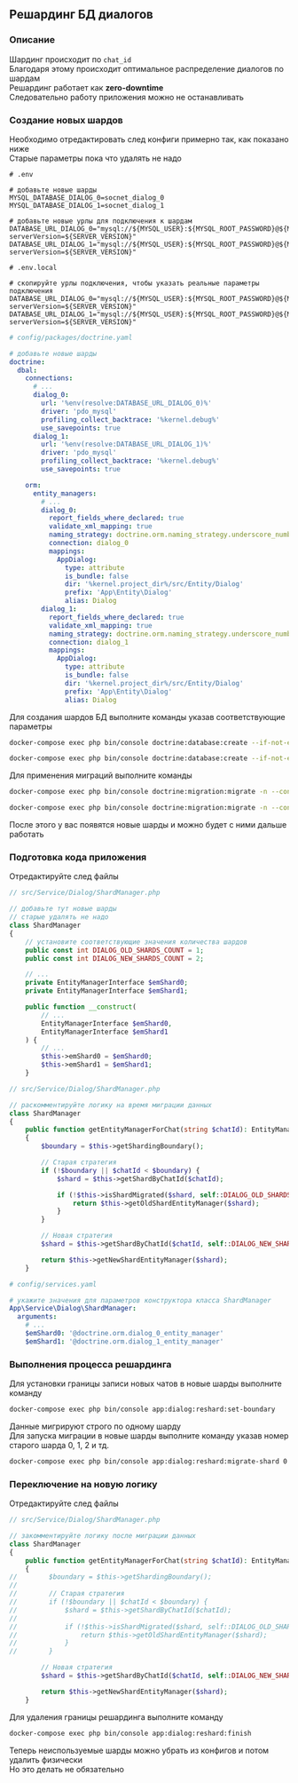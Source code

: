 ## Решардинг БД диалогов

### Описание

Шардинг происходит по `chat_id`   
Благодаря этому происходит оптимальное распределение диалогов по шардам   
Решардинг работает как __zero-downtime__   
Следовательно работу приложения можно не останавливать

### Создание новых шардов

Необходимо отредактировать след конфиги примерно так, как показано ниже  
Старые параметры пока что удалять не надо
```
# .env 

# добавьте новые шарды
MYSQL_DATABASE_DIALOG_0=socnet_dialog_0
MYSQL_DATABASE_DIALOG_1=socnet_dialog_1

# добавьте новые урлы для подключения к шардам
DATABASE_URL_DIALOG_0="mysql://${MYSQL_USER}:${MYSQL_ROOT_PASSWORD}@${MYSQL_HOST}/${MYSQL_DATABASE_DIALOG_0}?serverVersion=${SERVER_VERSION}"
DATABASE_URL_DIALOG_1="mysql://${MYSQL_USER}:${MYSQL_ROOT_PASSWORD}@${MYSQL_HOST}/${MYSQL_DATABASE_DIALOG_1}?serverVersion=${SERVER_VERSION}"
```
```
# .env.local

# скопируйте урлы подключения, чтобы указать реальные параметры подключения
DATABASE_URL_DIALOG_0="mysql://${MYSQL_USER}:${MYSQL_ROOT_PASSWORD}@${MYSQL_HOST}/${MYSQL_DATABASE_DIALOG_0}?serverVersion=${SERVER_VERSION}"
DATABASE_URL_DIALOG_1="mysql://${MYSQL_USER}:${MYSQL_ROOT_PASSWORD}@${MYSQL_HOST}/${MYSQL_DATABASE_DIALOG_1}?serverVersion=${SERVER_VERSION}"
```
```yaml
# config/packages/doctrine.yaml

# добавьте новые шарды 
doctrine:
  dbal:
    connections:
      # ...
      dialog_0:
        url: '%env(resolve:DATABASE_URL_DIALOG_0)%'
        driver: 'pdo_mysql'
        profiling_collect_backtrace: '%kernel.debug%'
        use_savepoints: true
      dialog_1:
        url: '%env(resolve:DATABASE_URL_DIALOG_1)%'
        driver: 'pdo_mysql'
        profiling_collect_backtrace: '%kernel.debug%'
        use_savepoints: true

    orm:
      entity_managers:
        # ...
        dialog_0:
          report_fields_where_declared: true
          validate_xml_mapping: true
          naming_strategy: doctrine.orm.naming_strategy.underscore_number_aware
          connection: dialog_0
          mappings:
            AppDialog:
              type: attribute
              is_bundle: false
              dir: '%kernel.project_dir%/src/Entity/Dialog'
              prefix: 'App\Entity\Dialog'
              alias: Dialog
        dialog_1:
          report_fields_where_declared: true
          validate_xml_mapping: true
          naming_strategy: doctrine.orm.naming_strategy.underscore_number_aware
          connection: dialog_1
          mappings:
            AppDialog:
              type: attribute
              is_bundle: false
              dir: '%kernel.project_dir%/src/Entity/Dialog'
              prefix: 'App\Entity\Dialog'
              alias: Dialog
```

Для создания шардов БД выполните команды указав соответствующие параметры
```bash
docker-compose exec php bin/console doctrine:database:create --if-not-exists -c dialog_0
```
```bash
docker-compose exec php bin/console doctrine:database:create --if-not-exists -c dialog_1
```

Для применения миграций выполните команды

```bash
docker-compose exec php bin/console doctrine:migration:migrate -n --configuration=config/migrations/dialog.yaml --em=dialog_0
```
```bash
docker-compose exec php bin/console doctrine:migration:migrate -n --configuration=config/migrations/dialog.yaml --em=dialog_1
```

После этого у вас появятся новые шарды и можно будет с ними дальше работать

### Подготовка кода приложения

Отредактируйте след файлы
```php
// src/Service/Dialog/ShardManager.php

// добавьте тут новые шарды
// старые удалять не надо
class ShardManager
{
    // установите соответствующие значения количества шардов
    public const int DIALOG_OLD_SHARDS_COUNT = 1;
    public const int DIALOG_NEW_SHARDS_COUNT = 2;

    // ...
    private EntityManagerInterface $emShard0;
    private EntityManagerInterface $emShard1;

    public function __construct(
        // ...
        EntityManagerInterface $emShard0,
        EntityManagerInterface $emShard1
    ) {
        // ...
        $this->emShard0 = $emShard0;
        $this->emShard1 = $emShard1;
    }
```
```php
// src/Service/Dialog/ShardManager.php

// раскомментируйте логику на время миграции данных
class ShardManager
{
    public function getEntityManagerForChat(string $chatId): EntityManagerInterface
    {
        $boundary = $this->getShardingBoundary();

        // Старая стратегия
        if (!$boundary || $chatId < $boundary) {
            $shard = $this->getShardByChatId($chatId);

            if (!$this->isShardMigrated($shard, self::DIALOG_OLD_SHARDS_COUNT)) {
                return $this->getOldShardEntityManager($shard);
            }
        }

        // Новая стратегия
        $shard = $this->getShardByChatId($chatId, self::DIALOG_NEW_SHARDS_COUNT);

        return $this->getNewShardEntityManager($shard);
    }
```
```yaml
# config/services.yaml

# укажите значения для параметров конструктора класса ShardManager
App\Service\Dialog\ShardManager:
  arguments:
    # ...
    $emShard0: '@doctrine.orm.dialog_0_entity_manager'
    $emShard1: '@doctrine.orm.dialog_1_entity_manager'
```

### Выполнения процесса решардинга

Для установки границы записи новых чатов в новые шарды выполните команду

```bash
docker-compose exec php bin/console app:dialog:reshard:set-boundary
```

Данные мигрируют строго по одному шарду  
Для запуска миграции в новые шарды выполните команду указав номер старого шарда 0, 1, 2 и тд.

```bash
docker-compose exec php bin/console app:dialog:reshard:migrate-shard 0
```

### Переключение на новую логику

Отредактируйте след файлы
```php
// src/Service/Dialog/ShardManager.php

// закомментируйте логику после миграции данных
class ShardManager
{
    public function getEntityManagerForChat(string $chatId): EntityManagerInterface
    {
//        $boundary = $this->getShardingBoundary();
//
//        // Старая стратегия
//        if (!$boundary || $chatId < $boundary) {
//            $shard = $this->getShardByChatId($chatId);
//
//            if (!$this->isShardMigrated($shard, self::DIALOG_OLD_SHARDS_COUNT)) {
//                return $this->getOldShardEntityManager($shard);
//            }
//        }

        // Новая стратегия
        $shard = $this->getShardByChatId($chatId, self::DIALOG_NEW_SHARDS_COUNT);

        return $this->getNewShardEntityManager($shard);
    }
```

Для удаления границы решардинга выполните команду

```bash
docker-compose exec php bin/console app:dialog:reshard:finish
```

Теперь неиспользуемые шарды можно убрать из конфигов и потом удалить физически  
Но это делать не обязательно
